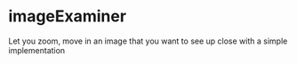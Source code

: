 # imageExaminer
Let you zoom, move in an image that you want to see up close with a simple implementation
